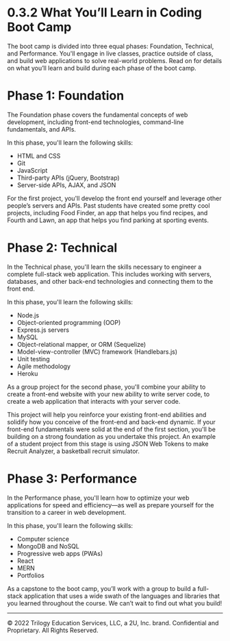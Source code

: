 # 0.3.2 What You’ll Learn in Coding Boot Camp
The boot camp is divided into three equal phases: Foundation, Technical, and Performance. You'll engage in live classes, practice outside of class, and build web applications to solve real-world problems. Read on for details on what you’ll learn and build during each phase of the boot camp.

# Phase 1: Foundation
The Foundation phase covers the fundamental concepts of web development, including front-end technologies, command-line fundamentals, and APIs.

In this phase, you'll learn the following skills:
* HTML and CSS
* Git
* JavaScript
* Third-party APIs (jQuery, Bootstrap)
* Server-side APIs, AJAX, and JSON

For the first project, you'll develop the front end yourself and leverage other people’s servers and APIs. Past students have created some pretty cool projects, including Food Finder, an app that helps you find recipes, and Fourth and Lawn, an app that helps you find parking at sporting events.

# Phase 2: Technical
In the Technical phase, you'll learn the skills necessary to engineer a complete full-stack web application. This includes working with servers, databases, and other back-end technologies and connecting them to the front end.

In this phase, you'll learn the following skills:
* Node.js
* Object-oriented programming (OOP)
* Express.js servers
* MySQL
* Object-relational mapper, or ORM (Sequelize)
* Model-view-controller (MVC) framework (Handlebars.js)
* Unit testing
* Agile methodology
* Heroku

As a group project for the second phase, you'll combine your ability to create a front-end website with your new ability to write server code, to create a web application that interacts with your server code.

This project will help you reinforce your existing front-end abilities and solidify how you conceive of the front-end and back-end dynamic. If your front-end fundamentals were solid at the end of the first section, you'll be building on a strong foundation as you undertake this project. An example of a student project from this stage is using JSON Web Tokens to make Recruit Analyzer, a basketball recruit simulator.

# Phase 3: Performance
In the Performance phase, you'll learn how to optimize your web applications for speed and efficiency—as well as prepare yourself for the transition to a career in web development.

In this phase, you'll learn the following skills:
* Computer science
* MongoDB and NoSQL
* Progressive web apps (PWAs)
* React
* MERN
* Portfolios

As a capstone to the boot camp, you’ll work with a group to build a full-stack application that uses a wide swath of the languages and libraries that you learned throughout the course. We can’t wait to find out what you build!

---
© 2022 Trilogy Education Services, LLC, a 2U, Inc. brand. Confidential and Proprietary. All Rights Reserved.
